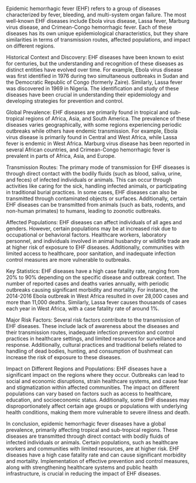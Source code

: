 Epidemic hemorrhagic fever (EHF) refers to a group of diseases characterized by fever, bleeding, and multi-system organ failure. The most well-known EHF diseases include Ebola virus disease, Lassa fever, Marburg virus disease, and Crimean-Congo hemorrhagic fever. Each of these diseases has its own unique epidemiological characteristics, but they share similarities in terms of transmission routes, affected populations, and impact on different regions.

Historical Context and Discovery:
EHF diseases have been known to exist for centuries, but the understanding and recognition of these diseases as distinct entities have evolved over time. For example, Ebola virus disease was first identified in 1976 during two simultaneous outbreaks in Sudan and the Democratic Republic of Congo (formerly Zaire). Similarly, Lassa fever was discovered in 1969 in Nigeria. The identification and study of these diseases have been crucial in understanding their epidemiology and developing strategies for prevention and control.

Global Prevalence:
EHF diseases are primarily found in tropical and sub-tropical regions of Africa, Asia, and South America. The prevalence of these diseases varies geographically, with some regions experiencing periodic outbreaks while others have endemic transmission. For example, Ebola virus disease is primarily found in Central and West Africa, while Lassa fever is endemic in West Africa. Marburg virus disease has been reported in several African countries, and Crimean-Congo hemorrhagic fever is prevalent in parts of Africa, Asia, and Europe.

Transmission Routes:
The primary mode of transmission for EHF diseases is through direct contact with the bodily fluids (such as blood, saliva, urine, and feces) of infected individuals or animals. This can occur through activities like caring for the sick, handling infected animals, or participating in traditional burial practices. In some cases, EHF diseases can also be transmitted through contaminated objects or surfaces. Additionally, certain EHF diseases can be transmitted from animals (such as bats, rodents, and non-human primates) to humans, leading to zoonotic outbreaks.

Affected Populations:
EHF diseases can affect individuals of all ages and genders. However, certain populations may be at increased risk due to occupational or behavioral factors. Healthcare workers, laboratory personnel, and individuals involved in animal husbandry or wildlife trade are at higher risk of exposure to EHF diseases. Additionally, communities with limited access to healthcare, poor sanitation, and inadequate infection control measures are more vulnerable to outbreaks.

Key Statistics:
EHF diseases have a high case fatality rate, ranging from 20% to 90% depending on the specific disease and outbreak context. The number of reported cases and deaths varies annually, with periodic outbreaks causing significant morbidity and mortality. For instance, the 2014-2016 Ebola outbreak in West Africa resulted in over 28,000 cases and more than 11,000 deaths. Similarly, Lassa fever causes thousands of cases each year in West Africa, with a case fatality rate of around 1%.

Major Risk Factors:
Several risk factors contribute to the transmission of EHF diseases. These include lack of awareness about the diseases and their transmission routes, inadequate infection prevention and control practices in healthcare settings, and limited resources for surveillance and response. Additionally, cultural practices and traditional beliefs related to handling of dead bodies, hunting, and consumption of bushmeat can increase the risk of exposure to these diseases.

Impact on Different Regions and Populations:
EHF diseases have a significant impact on the regions where they occur. Outbreaks can lead to social and economic disruptions, strain healthcare systems, and cause fear and stigmatization within affected communities. The impact on different populations can vary based on factors such as access to healthcare, education, and socioeconomic status. Additionally, some EHF diseases may disproportionately affect certain age groups or populations with underlying health conditions, making them more vulnerable to severe illness and death.

In conclusion, epidemic hemorrhagic fever diseases have a global prevalence, primarily affecting tropical and sub-tropical regions. These diseases are transmitted through direct contact with bodily fluids of infected individuals or animals. Certain populations, such as healthcare workers and communities with limited resources, are at higher risk. EHF diseases have a high case fatality rate and can cause significant morbidity and mortality. Implementation of effective prevention and control measures, along with strengthening healthcare systems and public health infrastructure, is crucial in reducing the impact of EHF diseases.